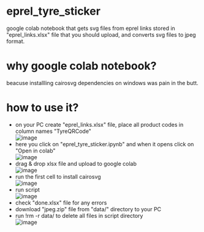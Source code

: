 # eprel_tyre_sticker
google colab notebook that gets svg files from eprel links stored in "eprel_links.xlsx" file that you should upload, and converts svg files to jpeg format.

# why google colab notebook?
beacuse installling cairosvg dependencies on windows was pain in the butt.

# how to use it?
* on your PC create "eprel_links.xlsx" file, place all product codes in column names "TyreQRCode"<br> 
![image](https://github.com/MarkoNovi/eprel_tyre_sticker/assets/76423352/68dce67f-e1c1-40ea-8b79-68fb6da8523d)
* here you click on "eprel_tyre_sticker.ipynb" and when it opens click on "Open in colab"<br>
![image](https://github.com/MarkoNovi/eprel_tyre_sticker/assets/76423352/3a5f191f-8ed3-409b-b803-22644ced0fdb)
* drag & drop xlsx file and upload to google colab<br>
![image](https://github.com/MarkoNovi/eprel_tyre_sticker/assets/76423352/be8b411b-50ae-4ab3-a806-3f0d807dde9e)
* run the first cell to install cairosvg<br>
![image](https://github.com/MarkoNovi/eprel_tyre_sticker/assets/76423352/b7fbb7d5-6105-4741-9056-3ab0c4c7ffe5)
* run script<br>
![image](https://github.com/MarkoNovi/eprel_tyre_sticker/assets/76423352/9d7e03ab-03a6-41c1-987d-00bc23e888cd)
* check "done.xlsx" file for any errors
* download "jpeg.zip" file from "data/" directory to your PC
* run !rm -r data/ to delete all files in script directory<br>
![image](https://github.com/MarkoNovi/eprel_tyre_sticker/assets/76423352/335f8565-b7fa-46b7-ab11-0f7a71a821c1)
